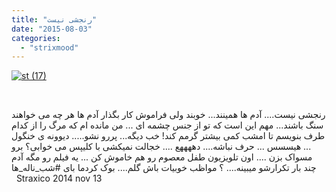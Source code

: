 ```yaml
---
title: "رنجشی نیست"
date: "2015-08-03"
categories: 
  - "strixmood"
---
```


[![st (17)](http://localhost/wp-content/uploads/2015/08/st-17.jpg)](http://localhost/wp-content/uploads/2015/08/st-17.jpg)

 

رنجشی نیست.... آدم ها همینند... خوبند ولی فراموش کار بگذار آدم ها هر چه می خواهند سنگ باشند... مهم این است که تو از جنس چشمه ای ... من مانده ام که مرگ را از کدام طرف بنویسم تا امشب کمی بیشتر گرمم کند! خب دیگه... پررو نشو..... دیوونه ی خنگول ... هیسسس ... حرف نباشه.... دههههع .... خجالت نمیکشی با کلیپس می خوابی؟ برو مسواک بزن .... اون تلویزیون طفل معصوم رو هم خاموش کن ... یه فیلم رو مگه آدم چند بار تکرارشو میبینه.... ؟ مواظب خوبیات باش گلم.... بوک کردما بای #شب\_ناله\_ها       Straxico 2014 nov 13
